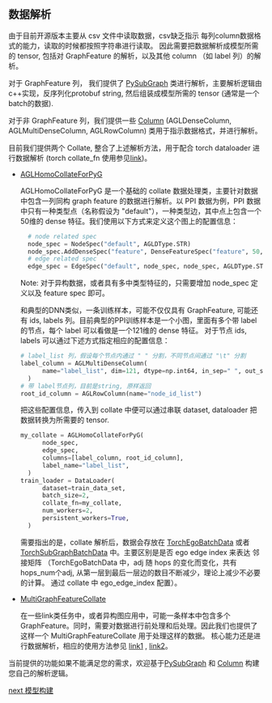 ## 数据解析

由于目前开源版本主要从 csv 文件中读取数据，csv缺乏指示 每列column数据格式的能力，读取的时候都按照字符串进行读取。
因此需要把数据解析成模型所需的 tensor, 包括对 GraphFeature 的解析，以及其他 column （如 label 列）的解析。

对于 GraphFeature 列， 我们提供了 [PySubGraph](../../agl/python/data/subgraph/subgraph.py) 类进行解析，主要解析逻辑由c++实现，反序列化protobuf
string,
然后组装成模型所需的 tensor (通常是一个batch的数据).

对于非 GraphFeature 列，我们提供一些 [Column](../../agl/python/data/column.py) (AGLDenseColumn, AGLMultiDenseColumn, AGLRowColumn)
类用于指示数据格式，并进行解析。

目前我们提供两个 Collate, 整合了上述解析方法，用于配合 torch dataloader 进行数据解析 (torch collate_fn
使用参见[link](https://pytorch.org/docs/stable/data.html#working-with-collate-fn))。

* [AGLHomoCollateForPyG](../../agl/python/data/collate.py)

  AGLHomoCollateForPyG 是一个基础的 collate 数据处理类，主要针对数据中包含一列同构 graph feature
  的数据进行解析。以 PPI 数据为例，PPI 数据中只有一种类型点（名称假设为 "default"），一种类型边，其中点上包含一个 50维的 dense 特征。我们使用以下方式来定义这个图上的配置信息：

  ```python
    # node related spec
    node_spec = NodeSpec("default", AGLDType.STR)
    node_spec.AddDenseSpec("feature", DenseFeatureSpec("feature", 50, AGLDType.FLOAT))
    # edge related spec
    edge_spec = EdgeSpec("default", node_spec, node_spec, AGLDType.STR)
  ```
  Note: 对于异构数据，或者具有多中类型特征的，只需要增加 node_spec 定义以及 feature spec 即可。

  和典型的DNN类似，一条训练样本，可能不仅仅具有 GraphFeature, 可能还有 ids, labels 列。目前典型的PPI训练样本是一个小图，里面有多个带 label 的节点，每个 label 可以看做是一个121维的
  dense
  特征。
  对于节点 ids, labels 可以通过下述方式指定相应的配置信息：
  ```python
  # label_list 列，假设每个节点内通过 " " 分割，不同节点间通过 "\t" 分割
  label_column = AGLMultiDenseColumn(
        name="label_list", dim=121, dtype=np.int64, in_sep=" ", out_sep="\t"
    ) 
  # 带 label节点列，目前是string, 原样返回
  root_id_column = AGLRowColumn(name="node_id_list")

  ```
  把这些配置信息，传入到 collate 中便可以通过串联 dataset, dataloader 把数据转换为所需要的 tensor.

  ```python
  my_collate = AGLHomoCollateForPyG(
        node_spec,
        edge_spec,
        columns=[label_column, root_id_column],
        label_name="label_list",
    )
  train_loader = DataLoader(
        dataset=train_data_set,
        batch_size=2,
        collate_fn=my_collate,
        num_workers=2,
        persistent_workers=True,
    )
  ```
  需要指出的是，collate 解析后，数据会存放在 [TorchEgoBatchData](../../agl/python/data/subgraph/pyg_inputs.py)
  或者 [TorchSubGraphBatchData](../../agl/python/data/subgraph/pyg_inputs.py)
  中。主要区别是是否 ego edge index 来表达 邻接矩阵 （TorchEgoBatchData 中，adj 随 hops 的变化而变化，共有hops_num个adj,
  从第一层到最后一层边的数目不断减少，理论上减少不必要的计算。
  通过 collate 中 ego_edge_index 配置）。

* [MultiGraphFeatureCollate](../../agl/python/data/multi_graph_feature_collate.py)

  在一些link类任务中，或者异构图应用中，可能一条样本中包含多个 GraphFeature。同时，需要对数据进行前处理和后处理。因此我们也提供了这样一个 MultiGraphFeatureCollate 用于处理这样的数据。
  核心能力还是进行数据解析，相应的使用方法参见 [link1](../../agl/python/data/collate_test.py)
  , [link2](../../agl/python/examples/hegnn_acm/model_hegnn.py)。

当前提供的功能如果不能满足您的需求，欢迎基于[PySubGraph](../../agl/python/data/subgraph/subgraph.py)
和 [Column](../../agl/python/data/column.py) 构建您自己的解析逻辑。

[next 模型构建](./learning_step3_model.md)